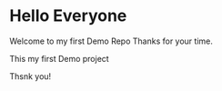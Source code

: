 # Hello Everyone 
Welcome to my first Demo Repo Thanks for your time.

This my first Demo project

Thsnk you!
